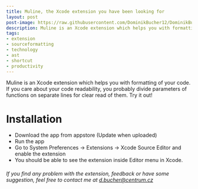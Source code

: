 ```yaml
---
title: Muline, the Xcode extension you have been looking for
layout: post
post-image: https://raw.githubusercontent.com/DominikBucher12/DominikBucher12.github.io/master/assets/images/muline.png
description: Muline is an Xcode extension which helps you with formatting of your code. If you care about your code readability, you probably divide parameters of functions on separate lines for clear read of them. Try it out!
tags:
- extension
- sourceformatting
- technology
- ast
- shortcut
- productivity
---
```


Muline is an Xcode extension which helps you with formatting of your code. If you care about your code readability, 
you probably divide parameters of functions on separate lines for
clear read of them. Try it out!
	
# Installation
* Download the app from appstore  (Update when uploaded)
* Run the app 
* Go to System Preferences -> Extensions -> Xcode Source Editor and enable the extension
* You should be able to see the extension inside Editor menu in Xcode.

###### If you find any problem with the extension, feedback or have some suggestion, feel free to contact me at [d.bucher@centrum.cz](mailto:d.bucher@centrum.cz)